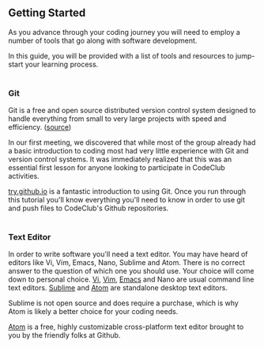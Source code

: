 ## Getting Started

As you advance through your coding journey you will need to employ a number of tools that go along with software development.

In this guide, you will be provided with a list of tools and resources to jump-start your learning process.
<br><br>

### Git
Git is a free and open source distributed version control system designed to handle everything from small to very large projects with speed and efficiency. ([source](https://git-scm.com/]))

In our first meeting, we discovered that while most of the group already had a basic introduction to coding most had very little experience with Git and version control systems. It was immediately realized that this was an essential first lesson for anyone looking to participate in CodeClub activities.

[try.github.io](https://try.github.io/) is a fantastic introduction to using Git. Once you run through this tutorial you'll know everything you'll need to know in order to use git and push files to CodeClub's Github repositories.
<br><br>

### Text Editor
In order to write software you'll need a text editor. You may have heard of editors like Vi, Vim, Emacs, Nano, Sublime and Atom. There is no correct answer to the question of which one you should use. Your choice will come down to personal choice. [Vi](http://ex-vi.sourceforge.net/), [Vim](http://www.vim.org/), [Emacs](https://www.gnu.org/software/emacs/) and Nano are usual command line text editors. [Sublime](https://www.sublimetext.com/) and [Atom](https://atom.io/) are standalone desktop text editors.

Sublime is not open source and does require a purchase, which is why Atom is likely a better choice for your coding needs.

[Atom](https://atom.io/) is a free, highly customizable cross-platform text editor brought to you by the friendly folks at Github.
